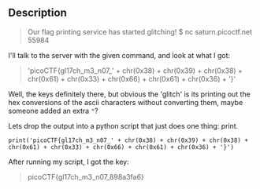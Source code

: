 ## Description

>Our flag printing service has started glitching! 
>$ nc saturn.picoctf.net 55984

I'll talk to the server with the given command, and look at what I got:

>'picoCTF{gl17ch_m3_n07_' + chr(0x38) + chr(0x39) + chr(0x38) + chr(0x61) + chr(0x33) + chr(0x66) + chr(0x61) + chr(0x36) + '}'

Well, the keys definitely there, but obvious the 'glitch' is its printing out the hex conversions of the ascii characters without converting them, maybe someone added an extra `"`?

Lets drop the output into a python script that just does one thing: print.

```
print('picoCTF{gl17ch_m3_n07_' + chr(0x38) + chr(0x39) + chr(0x38) + chr(0x61) + chr(0x33) + chr(0x66) + chr(0x61) + chr(0x36) + '}')
```
After running my script, I got the key: 

>picoCTF{gl17ch_m3_n07_898a3fa6}

